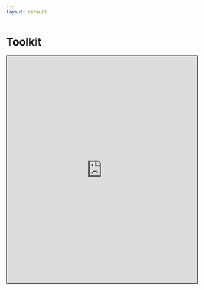 ```yaml
---
layout: default
---
```


# Toolkit

<iframe src="https://drive.google.com/embeddedfolderview?id=1GUQEblXqHO8Eevkna2yXHHpTIEk9S5t2#list" style="width:100%; height:600px; border:1px solid black;"></iframe>

